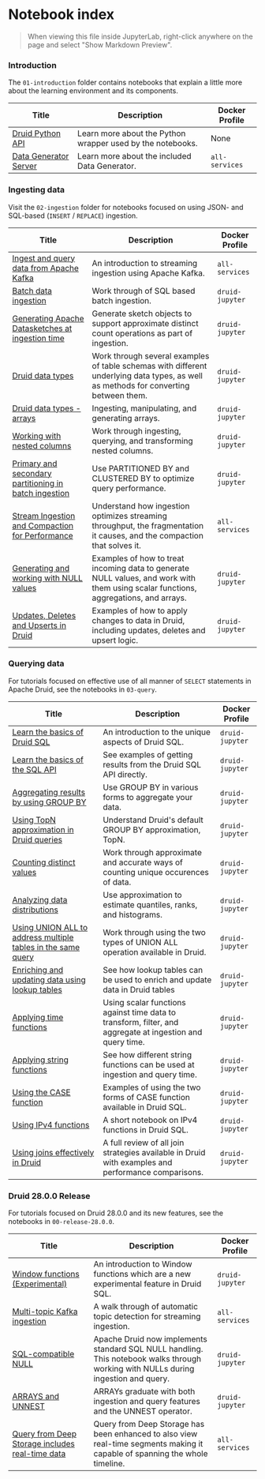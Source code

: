 # Notebook index

> When viewing this file inside JupyterLab, right-click anywhere on the page and select "Show Markdown Preview".

### Introduction

The `01-introduction` folder contains notebooks that explain a little more about the learning environment and its components.

|Title|Description|Docker Profile|
|---|---|---|
|[Druid Python API](./01-introduction/01-druidapi-package-intro.ipynb)|Learn more about the Python wrapper used by the notebooks.|None|
|[Data Generator Server](./01-introduction/02-datagen-intro.ipynb)|Learn more about the included Data Generator.|`all-services`|

### Ingesting data

Visit the `02-ingestion` folder for notebooks focused on using JSON- and SQL-based (`INSERT` / `REPLACE`) ingestion.

|Title|Description|Docker Profile|
|---|---|---|
|[Ingest and query data from Apache Kafka](./02-ingestion/01-streaming-from-kafka.ipynb)|An introduction to streaming ingestion using Apache Kafka.|`all-services`|
|[Batch data ingestion](./02-ingestion/02-batch-ingestion.ipynb)|Work through of SQL based batch ingestion.|`druid-jupyter`|
|[Generating Apache Datasketches at ingestion time](./02-ingestion/03-generating-sketches.ipynb)|Generate sketch objects to support approximate distinct count operations as part of ingestion.|`druid-jupyter`|
|[Druid data types](./02-ingestion/04-table-datatypes.ipynb)|Work through several examples of table schemas with different underlying data types, as well as methods for converting between them.|`druid-jupyter`|
|[Druid data types - arrays](./02-ingestion/08-table-datatypes-arrays.ipynb)|Ingesting, manipulating, and generating arrays.|`druid-jupyter`|
|[Working with nested columns](./02-ingestion/05-working-with-nested-columns.ipynb)|Work through ingesting, querying, and transforming nested columns.|`druid-jupyter`|
|[Primary and secondary partitioning in batch ingestion](./02-ingestion/06-partitioning-data.ipynb)|Use PARTITIONED BY and CLUSTERED BY to optimize query performance.|`druid-jupyter`|
|[Stream Ingestion and Compaction for Performance](./02-ingestion/07-partitioning-while-streaming.ipynb)|Understand how ingestion optimizes streaming throughput, the fragmentation it causes, and the compaction that solves it.|`all-services`|
|[Generating and working with NULL values](./02-ingestion/09-generating-and-working-with-nulls.ipynb)|Examples of how to treat incoming data to generate NULL values, and work with them using scalar functions, aggregations, and arrays.|`druid-jupyter`|
|[Updates, Deletes and Upserts in Druid](./02-ingestion/10-updating-data.ipynb)|Examples of how to apply changes to data in Druid, including updates, deletes and upsert logic.|`druid-jupyter`|


### Querying data

For tutorials focused on effective use of all manner of `SELECT` statements in Apache Druid, see the notebooks in `03-query`.

|Title|Description|Docker Profile|
|---|---|---|
|[Learn the basics of Druid SQL](./03-query/00-using-sql-with-druidapi.ipynb)|An introduction to the unique aspects of Druid SQL.|`druid-jupyter`|
|[Learn the basics of the SQL API](./03-query/12-query-api.ipynb)|See examples of getting results from the Druid SQL API directly.|`druid-jupyter`|
|[Aggregating results by using GROUP BY](./03-query/01-groupby.ipynb)|Use GROUP BY in various forms to aggregate your data.|`druid-jupyter`|
|[Using TopN approximation in Druid queries](./03-query/02-approx-ranking.ipynb)|Understand Druid's default GROUP BY approximation, TopN.|`druid-jupyter`|
|[Counting distinct values](./03-query/03-approx-count-distinct.ipynb)|Work through approximate and accurate ways of counting unique occurences of data.|`druid-jupyter`|
|[Analyzing data distributions](./03-query/04-approx-distribution.ipynb)|Use approximation to estimate quantiles, ranks, and histograms.|`druid-jupyter`|
|[Using UNION ALL to address multiple tables in the same query](./03-query/05-union-operations.ipynb)|Work through using the two types of UNION ALL operation available in Druid.|`druid-jupyter`|
|[Enriching and updating data using lookup tables](./03-query/06-lookup-tables.ipynb)|See how lookup tables can be used to enrich and update data in Druid tables|`druid-jupyter`|
|[Applying time functions](./03-query/07-functions-datetime.ipynb)|Using scalar functions against time data to transform, filter, and aggregate at ingestion and query time.|`druid-jupyter`|
|[Applying string functions](./03-query/08-functions-strings.ipynb)|See how different string functions can be used at ingestion and query time.|`druid-jupyter`|
|[Using the CASE function](./03-query/09-functions-case.ipynb)|Examples of using the two forms of CASE function available in Druid SQL.|`druid-jupyter`|
|[Using IPv4 functions](./03-query/10-functions-ip.ipynb)|A short notebook on IPv4 functions in Druid SQL.|`druid-jupyter`|
|[Using joins effectively in Druid](./03-query/11-joins.ipynb)|A full review of all join strategies available in Druid with examples and performance comparisons.|`druid-jupyter`|


### Druid 28.0.0 Release

For tutorials focused on Druid 28.0.0 and its new features, see the notebooks in `00-release-28.0.0`.

|Title|Description|Docker Profile|
|---|---|---|
|[Window functions (Experimental)](./00-release-28.0.0/01-query-functions-window.ipynb)|An introduction to Window functions which are a new experimental feature in Druid SQL.|`druid-jupyter`|
|[Multi-topic Kafka ingestion](./00-release-28.0.0/02-stream-from-multiple-topics.ipynb)|A walk through of automatic topic detection for streaming ingestion.|`all-services`|
|[SQL-compatible NULL](./02-ingestion/08-generating-and-working-with-nulls.ipynb)|Apache Druid now implements standard SQL NULL handling. This notebook walks through working with NULLs during ingestion and query.|`druid-jupyter`|
|[ARRAYS and UNNEST](./02-ingestion/08-table-datatypes-arrays)|ARRAYs graduate with both ingestion and query features and the UNNEST operator.|`druid-jupyter`|
|[Query from Deep Storage includes real-time data](./00-release-28.0.0/03-full-timeline-queries.ipynb)|Query from Deep Storage has been enhanced to also view real-time segments making it capable of spanning the whole timeline.|`all-services`| 

